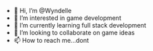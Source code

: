 - 👋 Hi, I’m @Wyndelle
- 👀 I’m interested in game development
- 🌱 I’m currently learning full stack development
- 💞️ I’m looking to collaborate on game ideas
- 📫 How to reach me...dont

<!---
Wyndelle/Wyndelle is a ✨ special ✨ repository because its `README.md` (this file) appears on your GitHub profile.
You can click the Preview link to take a look at your changes.
--->
